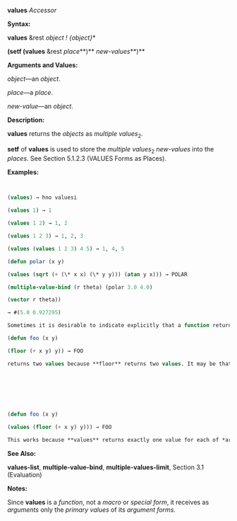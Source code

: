 **values** *Accessor* 



**Syntax:** 



**values** &amp;rest *object ! \{object\}*\* 



**(setf (values** &amp;rest *place***)** *new-values***)** 



**Arguments and Values:** 



*object*—an *object*. 



*place*—a *place*. 



*new-value*—an *object*. 



**Description:** 



**values** returns the *objects* as *multiple values*<sub>2</sub>. 



**setf** of **values** is used to store the *multiple values*<sub>2</sub> *new-values* into the *places*. See Section 5.1.2.3 (VALUES Forms as Places). 



**Examples:**
```lisp
 

(values) → hno valuesi 

(values 1) → 1 

(values 1 2) → 1, 2 

(values 1 2 3) → 1, 2, 3 

(values (values 1 2 3) 4 5) → 1, 4, 5 

(defun polar (x y) 

(values (sqrt (+ (\* x x) (\* y y))) (atan y x))) → POLAR 

(multiple-value-bind (r theta) (polar 3.0 4.0) 

(vector r theta)) 

→ #(5.0 0.927295) 

Sometimes it is desirable to indicate explicitly that a function returns exactly one value. For example, the function 

(defun foo (x y) 

(floor (+ x y) y)) → FOO 

returns two values because **floor** returns two values. It may be that the second value makes no sense, or that for eciency reasons it is desired not to compute the second value. **values** is the standard idiom for indicating that only one value is to be returned: 



 

 

(defun foo (x y) 

(values (floor (+ x y) y))) → FOO 

This works because **values** returns exactly one value for each of *args*; as for any function call, if any of *args* produces more than one value, all but the first are discarded. 


```
**See Also:** 



**values-list**, **multiple-value-bind**, **multiple-values-limit**, Section 3.1 (Evaluation) 



**Notes:** 



Since **values** is a *function*, not a *macro* or *special form*, it receives as *arguments* only the *primary values* of its *argument forms*. 



